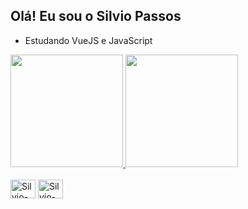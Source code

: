 ## Olá! Eu sou o Silvio Passos

- Estudando VueJS e JavaScript

<div>
  <a href="https://github.com/SILVIOPASSOSS">
  <img height="180em" src="https://github-readme-stats.vercel.app/api?username=SILVIOPASSOSS&show_icons=true" />
  <img height="180em" src="https://github-readme-stats.vercel.app/api/top-langs/?username=SILVIOPASSOSS&layout=compact"/>
</div>

<div style="display: inline-block"><br>
  <img align="center" alt="Silvio-Js" height="30" width="40" src="https://cdn.jsdelivr.net/gh/devicons/devicon/icons/javascript/javascript-original.svg">
  <img align="center" alt="Silvio-Vue" height="30" width="40" src="https://cdn.jsdelivr.net/gh/devicons/devicon/icons/vuejs/vuejs-original.svg" />
</div>
